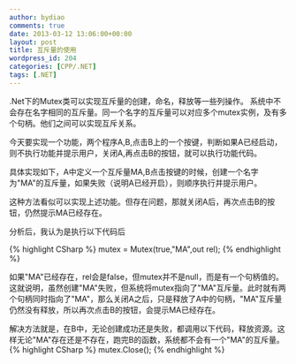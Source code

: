 ```yaml
---
author: bydiao
comments: true
date: 2013-03-12 13:06:00+00:00
layout: post
title: 互斥量的使用
wordpress_id: 204
categories: [CPP/.NET]
tags: [.NET]
---
```


.Net下的Mutex类可以实现互斥量的创建，命名，释放等一些列操作。
系统中不会存在名字相同的互斥量。同一个名字的互斥量可以对应多个mutex实例，及有多个句柄。他们之间可以实现互斥关系。

今天要实现一个功能，两个程序A,B,点击B上的一个按键，判断如果A已经启动，则不执行功能并提示用户，关闭A,再点击B的按钮，就可以执行功能代码。

具体实现如下，A中定义一个互斥量MA,B点击按键的时候，创建一个名字为"MA"的互斥量，如果失败（说明A已经开启），则顺序执行并提示用户。

这种方法看似可以实现上述功能。但存在问题，那就关闭A后，再次点击B的按钮，仍然提示MA已经存在。

分析后，我认为是执行以下代码后

{% highlight CSharp %}
    mutex = Mutex(true,"MA",out rel);
{% endhighlight %}

如果"MA"已经存在，rel会是false，但mutex并不是null，而是有一个句柄值的。这就说明，虽然创建"MA"失败，但系统将mutex指向了"MA"互斥量。此时就有两个句柄同时指向了"MA"，那么关闭A之后，只是释放了A中的句柄，"MA"互斥量仍然没有释放，所以再次点击B的按钮，会提示MA已经存在。

解决方法就是，在B中，无论创建成功还是失败，都调用以下代码，释放资源。这样无论"MA"存在还是不存在，跑完B的函数，系统都不会有一个"MA"的互斥量。
{% highlight CSharp %}
    mutex.Close();
{% endhighlight %}
